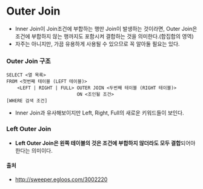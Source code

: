 # Outer Join
- Inner Join이 Join조건에 부합하는 행만 Join이 발생하는 것이라면, Outer Join은 조건에 부합하지 않는 행까지도 포함시켜 결합하는 것을 의미한다.(합집합의 영역)
- 자주는 아니지만, 가끔 유용하게 사용될 수 있으므로 꼭 알아둘 필요는 있다.

### Outer Join 구조
~~~
SELECT <열 목록>
FROM <첫번째 테이블 (LEFT 테이블)>
    <LEFT | RIGHT | FULL> OUTER JOIN <두번째 테이블 (RIGHT 테이블)>
                          ON <조인될 조건>
[WHERE 검색 조건]
~~~
- Inner Join과 유사해보이지만 Left, Right, Full의 새로운 키워드들이 보인다.

### Left Outer Join
- <b>Left Outer Join은 왼쪽 테이블의 것은 조건에 부합하지 않더라도 모두 결합</b>되어야 한다는 의미이다.


#### 출처
- http://sweeper.egloos.com/3002220